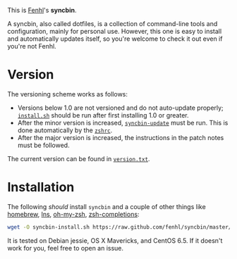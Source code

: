 This is [Fenhl][]'s **syncbin**.

A syncbin, also called dotfiles, is a collection of command-line tools and configuration, mainly for personal use. However, this one is easy to install and automatically updates itself, so you're welcome to check it out even if you're not Fenhl.

Version
=======

The versioning scheme works as follows:

*   Versions below 1.0 are not versioned and do not auto-update properly; [`install.sh`](config/install.sh) should be run after first installing 1.0 or greater.
*   After the minor version is increased, [`syncbin-update`](syncbin-update) must be run. This is done automatically by the [`zshrc`](config/zshrc).
*   After the major version is increased, the instructions in the patch notes must be followed.

The current version can be found in [`version.txt`](version.txt).

Installation
============

The following *should* install `syncbin` and a couple of other things like [homebrew][], [lns][], [oh-my-zsh][], [zsh-completions][]:

```sh
wget -O syncbin-install.sh https://raw.github.com/fenhl/syncbin/master/config/install.sh && sh syncbin-install.sh && rm syncbin-install.sh
```

It is tested on Debian jessie, OS X Mavericks, and CentOS 6.5. If it doesn't work for you, feel free to open an issue.

[Fenhl]: http://fenhl.net/ (Fenhl)
[homebrew]: https://github.com/Homebrew/homebrew (github: Homebrew: homebrew)
[lns]: http://www.chiark.greenend.org.uk/~sgtatham/utils/lns.html (man page for lns)
[oh-my-zsh]: https://github.com/robbyrussell/oh-my-zsh (github: robbyrussell: oh-my-zsh)
[zsh-completions]: https://github.com/zsh-users/zsh-completinos (github: zsh-users: zsh-completions)
